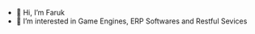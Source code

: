 - 👋 Hi, I’m Faruk
- 👀 I’m interested in Game Engines, ERP Softwares and Restful Sevices



<!---
p1r1/p1r1 is a ✨ special ✨ repository because its `README.md` (this file) appears on your GitHub profile.
You can click the Preview link to take a look at your changes.
--->
